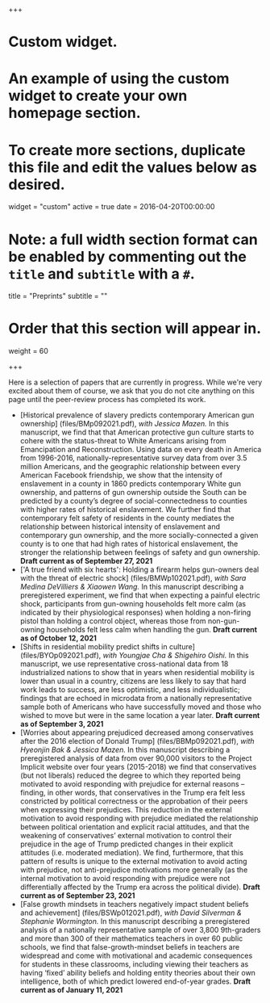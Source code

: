 +++
# Custom widget.
# An example of using the custom widget to create your own homepage section.
# To create more sections, duplicate this file and edit the values below as desired.
widget = "custom"
active = true
date = 2016-04-20T00:00:00

# Note: a full width section format can be enabled by commenting out the `title` and `subtitle` with a `#`.
title = "Preprints"
subtitle = ""

# Order that this section will appear in.
weight = 60

+++

Here is a selection of papers that are currently in progress. While we're very excited about them of course, we ask that you do not cite anything on this page until the peer-review process has completed its work.

* [Historical prevalence of slavery predicts contemporary American gun ownership] (files/BMp092021.pdf), *with Jessica Mazen.* In this manuscript, we find that that American protective gun culture starts to cohere with the status-threat to White Americans arising from Emancipation and Reconstruction. Using data on every death in America from 1996-2016, nationally-representative survey data from over 3.5 million Americans, and the geographic relationship between every American Facebook friendship, we show that the intensity of enslavement in a county in 1860 predicts contemporary White gun ownership, and patterns of gun ownership outside the South can be predicted by a county’s degree of social-connectedness to counties with higher rates of historical enslavement. We further find that contemporary felt safety of residents in the county mediates the relationship between historical intensity of enslavement and contemporary gun ownership, and the more socially-connected a given county is to one that had high rates of historical enslavement, the stronger the relationship between feelings of safety and gun ownership. **Draft current as of September 27, 2021**
* ['A true friend with six hearts': Holding a firearm helps gun-owners deal with the threat of electric shock] (files/BMWp102021.pdf), *with Sara Medina DeVilliers & Xiaowen Wang.* In this manuscript describing a preregistered experiment, we find that when expecting a painful electric shock, participants from gun-owning households felt more calm (as indicated by their physiological responses) when holding a non-firing pistol than holding a control object, whereas those from non-gun-owning households felt less calm when handling the gun. **Draft current as of October 12, 2021**
* [Shifts in residential mobility predict shifts in culture] (files/BYOp092021.pdf), *with Youngjae Cha & Shigehiro Oishi.* In this manuscript, we use representative cross-national data from 18 industrialized nations to show that in years when residential mobility is lower than usual in a country, citizens are less likely to say that hard work leads to success, are less optimistic, and less individualistic; findings that are echoed in microdata from a nationally representative sample both of Americans who have successfully moved and those who wished to move but were in the same location a year later. **Draft current as of September 3, 2021**
* [Worries about appearing prejudiced decreased among conservatives after the 2016 election of Donald Trump] (files/BBMp092021.pdf), *with Hyeonjin Bak & Jessica Mazen.* In this manuscript describing a preregistered analysis of data from over 90,000 visitors to the Project Implicit website over four years (2015-2018) we find that conservatives (but not liberals) reduced the degree to which they reported being motivated to avoid responding with prejudice for external reasons – finding, in other words, that conservatives in the Trump era felt less constricted by political correctness or the approbation of their peers when expressing their prejudices. This reduction in the external motivation to avoid responding with prejudice mediated the relationship between political orientation and explicit racial attitudes, and that the weakening of conservatives’ external motivation to control their prejudice in the age of Trump predicted changes in their explicit attitudes (i.e. moderated mediation). We find, furthermore, that this pattern of results is unique to the external motivation to avoid acting with prejudice, not anti-prejudice motivations more generally (as the internal motivation to avoid responding with prejudice were not differentially affected by the Trump era across the political divide). **Draft current as of September 23, 2021**
* [False growth mindsets in teachers negatively impact student beliefs and achievement] (files/BSWp012021.pdf), *with David Silverman & Stephanie Wormington.* In this manuscript describing a preregistered analysis of a nationally representative sample of over 3,800 9th-graders and more than 300 of their mathematics teachers in over 60 public schools, we find that false-growth-mindset beliefs in teachers are widespread and come with motivational and academic consequences for students in these classrooms, including viewing their teachers as having ‘fixed’ ability beliefs and holding entity theories about their own intelligence, both of which predict lowered end-of-year grades. **Draft current as of January 11, 2021**
